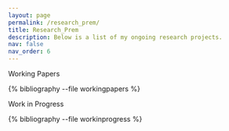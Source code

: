 ```yaml
---
layout: page
permalink: /research_prem/
title: Research_Prem
description: Below is a list of my ongoing research projects.
nav: false
nav_order: 6
---
```


<!-- _pages/research.md -->

<div class="research">

Working Papers


{% bibliography --file workingpapers %}


Work in Progress


{% bibliography --file workinprogress %}

</div>

